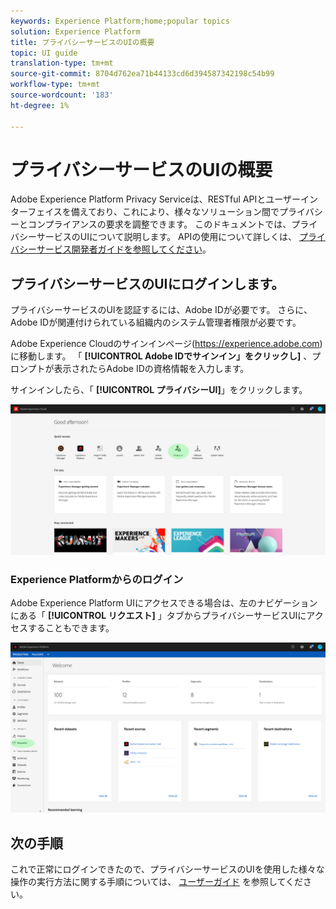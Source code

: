 ```yaml
---
keywords: Experience Platform;home;popular topics
solution: Experience Platform
title: プライバシーサービスのUIの概要
topic: UI guide
translation-type: tm+mt
source-git-commit: 8704d762ea71b44133cd6d394587342198c54b99
workflow-type: tm+mt
source-wordcount: '183'
ht-degree: 1%

---
```



# プライバシーサービスのUIの概要

Adobe Experience Platform Privacy Serviceは、RESTful APIとユーザーインターフェイスを備えており、これにより、様々なソリューション間でプライバシーとコンプライアンスの要求を調整できます。 このドキュメントでは、プライバシーサービスのUIについて説明します。 APIの使用について詳しくは、 [プライバシーサービス開発者ガイドを参照してください](../api/getting-started.md)。

## プライバシーサービスのUIにログインします。

プライバシーサービスのUIを認証するには、Adobe IDが必要です。 さらに、Adobe IDが関連付けられている組織内のシステム管理者権限が必要です。

Adobe Experience Cloudのサインインページ(https://experience.adobe.com)に移動します。 「 **[!UICONTROL Adobe IDでサインイン」をクリックし]** 、プロンプトが表示されたらAdobe IDの資格情報を入力します。

サインインしたら、「 **[!UICONTROL プライバシーUI]**」をクリックします。

![](../images/ui-overview/quick-access.png)

### Experience Platformからのログイン

Adobe Experience Platform UIにアクセスできる場合は、左のナビゲーションにある「 **[!UICONTROL リクエスト]** 」タブからプライバシーサービスUIにアクセスすることもできます。

![](../images/ui-overview/platform.png)

## 次の手順

これで正常にログインできたので、プライバシーサービスのUIを使用した様々な操作の実行方法に関する手順については、 [ユーザーガイド](user-guide.md) を参照してください。